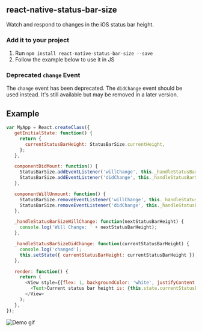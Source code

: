 ## react-native-status-bar-size

Watch and respond to changes in the iOS status bar height.

### Add it to your project

1. Run `npm install react-native-status-bar-size --save`
2. Follow the example below to use it in JS

### Deprecated `change` Event

The `change` event has been deprecated. The `didChange` event should be used instead.
It's still available but may be removed in a later version.

## Example

```javascript
var MyApp = React.createClass({
   getInitialState: function() {
     return {
       currentStatusBarHeight: StatusBarSize.currentHeight,
     };
   },

   componentDidMount: function() {
     StatusBarSize.addEventListener('willChange', this._handleStatusBarSizeWillChange);
     StatusBarSize.addEventListener('didChange', this._handleStatusBarSizeDidChange);
   },

   componentWillUnmount: function() {
     StatusBarSize.removeEventListener('willChange', this._handleStatusBarSizeWillChange);
     StatusBarSize.removeEventListener('didChange', this._handleStatusBarSizeDidChange);
   },

   _handleStatusBarSizeWillChange: function(nextStatusBarHeight) {
     console.log('Will Change: ' + nextStatusBarHeight);
   },

   _handleStatusBarSizeDidChange: function(currentStatusBarHeight) {
     console.log('changed');
     this.setState({ currentStatusBarHeight: currentStatusBarHeight });
   },

   render: function() {
     return (
       <View style={{flex: 1, backgroundColor: 'white', justifyContent: 'center', alignItems: 'center'}}>
         <Text>Current status bar height is: {this.state.currentStatusBarHeight}</Text>
       </View>
     );
   },
});
```

![Demo gif](https://raw.githubusercontent.com/jgkim/react-native-status-bar-size/master/demo.gif)
